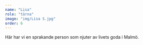 ```yaml
---
name: "Lisa"
role: "tärna"
image: "img/Lisa S.jpg"
order: 6
---
```

Här har vi en sprakande person som njuter av livets goda i Malmö.
